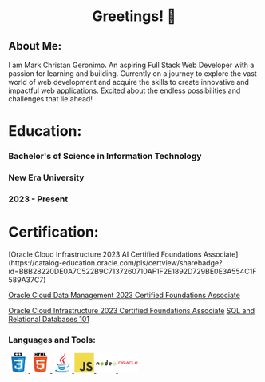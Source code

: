 <h1 align="center">Greetings! 👋 </h1>

<h2 align="left"> About Me: </h2>
<p align="left"> I am Mark Christan Geronimo. An aspiring Full Stack Web Developer with a passion for learning and building. Currently on a journey to explore the vast world of web development and acquire the skills to create innovative and impactful web applications. Excited about the endless possibilities and challenges that lie ahead! </p>

<h1 align="left">Education: </h1>
<h3 align="left">Bachelor's of Science in Information Technology </h3>
<h3 align="left">New Era University </h3>
<h3 align="left">2023 - Present </h3>

<h1 align="left">Certification: </h1>
[Oracle Cloud Infrastructure 2023 AI Certified Foundations Associate](https://catalog-education.oracle.com/pls/certview/sharebadge?id=BBB28220DE0A7C522B9C7137260710AF1F2E1892D729BE0E3A554C1F589A37C7)

[Oracle Cloud Data Management 2023 Certified Foundations Associate](https://catalog-education.oracle.com/pls/certview/sharebadge?id=D5308F450437D83D551AC817131A0FFFD0A9D261D72A1ED157F87439525C70B9)

[Oracle Cloud Infrastructure 2023 Certified Foundations Associate](https://catalog-education.oracle.com/pls/certview/sharebadge?id=3486046A87970676E8689C1FF84E3D882E5A8300794F7C746E5D5934746B69AC&fbclid=IwAR2M3aEBbKjvHFDdn8q_sYcq4VtYXyTNhtHyxDRArlrJax4nH25dvK7B0lg)
[SQL and Relational Databases 101](https://courses.cognitiveclass.ai/certificates/32c0c63987e841ff99259739157b27f9)




<h3 align="left">Languages and Tools:</h3>
<p align="left"> <a href="https://www.w3schools.com/css/" target="_blank" rel="noreferrer"> <img src="https://raw.githubusercontent.com/devicons/devicon/master/icons/css3/css3-original-wordmark.svg" alt="css3" width="40" height="40"/> </a> <a href="https://www.w3.org/html/" target="_blank" rel="noreferrer"> <img src="https://raw.githubusercontent.com/devicons/devicon/master/icons/html5/html5-original-wordmark.svg" alt="html5" width="40" height="40"/> </a> <a href="https://www.java.com" target="_blank" rel="noreferrer"> <img src="https://raw.githubusercontent.com/devicons/devicon/master/icons/java/java-original.svg" alt="java" width="40" height="40"/> </a> <a href="https://developer.mozilla.org/en-US/docs/Web/JavaScript" target="_blank" rel="noreferrer"> <img src="https://raw.githubusercontent.com/devicons/devicon/master/icons/javascript/javascript-original.svg" alt="javascript" width="40" height="40"/> </a> <a href="https://nodejs.org" target="_blank" rel="noreferrer"> <img src="https://raw.githubusercontent.com/devicons/devicon/master/icons/nodejs/nodejs-original-wordmark.svg" alt="nodejs" width="40" height="40"/> </a> <a href="https://www.oracle.com/" target="_blank" rel="noreferrer"> <img src="https://raw.githubusercontent.com/devicons/devicon/master/icons/oracle/oracle-original.svg" alt="oracle" width="40" height="40"/> </a> </p>
